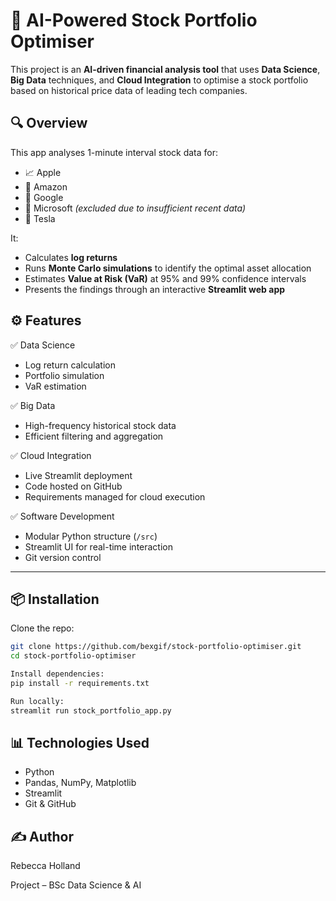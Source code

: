 # 🧠 AI-Powered Stock Portfolio Optimiser

This project is an **AI-driven financial analysis tool** that uses **Data Science**, **Big Data** techniques, and **Cloud Integration** to optimise a stock portfolio based on historical price data of leading tech companies.

## 🔍 Overview

This app analyses 1-minute interval stock data for:
- 📈 Apple
- 🛒 Amazon
- 🔎 Google
- 🧠 Microsoft *(excluded due to insufficient recent data)*
- 🚗 Tesla

It:
- Calculates **log returns**
- Runs **Monte Carlo simulations** to identify the optimal asset allocation
- Estimates **Value at Risk (VaR)** at 95% and 99% confidence intervals
- Presents the findings through an interactive **Streamlit web app**

## ⚙️ Features

✅ Data Science  
- Log return calculation  
- Portfolio simulation  
- VaR estimation  

✅ Big Data  
- High-frequency historical stock data  
- Efficient filtering and aggregation  

✅ Cloud Integration  
- Live Streamlit deployment  
- Code hosted on GitHub  
- Requirements managed for cloud execution  

✅ Software Development  
- Modular Python structure (`/src`)  
- Streamlit UI for real-time interaction  
- Git version control

---

## 📦 Installation

Clone the repo:

```bash
git clone https://github.com/bexgif/stock-portfolio-optimiser.git
cd stock-portfolio-optimiser

Install dependencies:
pip install -r requirements.txt

Run locally:
streamlit run stock_portfolio_app.py
```
## 📊 Technologies Used
- Python
- Pandas, NumPy, Matplotlib
- Streamlit
- Git & GitHub

## ✍️ Author
Rebecca Holland

Project – BSc Data Science & AI
